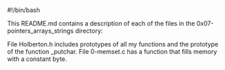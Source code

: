 #!/bin/bash

This README.md contains a description of each of the files in the 0x07-pointers_arrays_strings directory:

File Holberton.h includes prototypes of all my functions and the prototype of the function _putchar.
File 0-memset.c has a function that fills memory with a constant byte.
